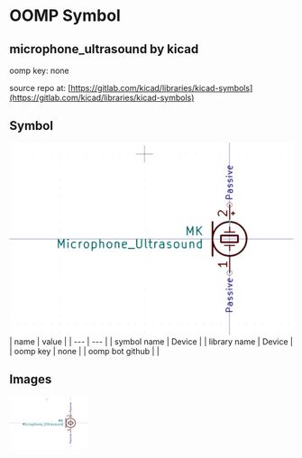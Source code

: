 # OOMP Symbol  
## microphone_ultrasound  by kicad  
  
oomp key: none  
  
source repo at: [https://gitlab.com/kicad/libraries/kicad-symbols](https://gitlab.com/kicad/libraries/kicad-symbols)  
## Symbol  
  
[![working.png](working_600.png)](working.png)  
| name | value | 
| --- | --- | 
| symbol name | Device | 
| library name | Device | 
| oomp key | none | 
| oomp bot github |  | 
## Images  
  
[![working.png](working_140.png)](working.png)  
